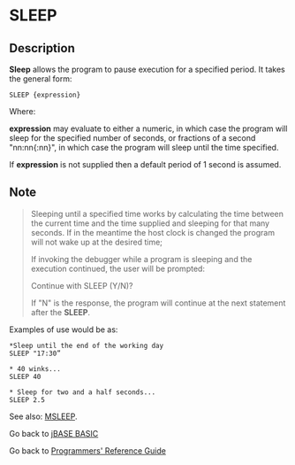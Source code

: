 # SLEEP

<PageHeader />

## Description

**Sleep** allows the program to pause execution for a specified period. It takes the general form:

```
SLEEP {expression}
```

Where:

**expression** may evaluate to either a numeric, in which case the program will sleep for the specified number of seconds, or fractions of a second "nn:nn{:nn}", in which case the program will sleep until the time specified.

If **expression** is not supplied then a default period of 1 second is assumed.

## Note

> Sleeping until a specified time works by calculating the time between the current time and the time supplied and sleeping for that many seconds. If in the meantime the host clock is changed the program will not wake up at the desired time;
>
> If invoking the debugger while a program is sleeping and the execution continued, the user will be prompted:
>
> Continue with SLEEP (Y/N)?
>
> If "N" is the response, the program will continue at the next statement after the **SLEEP**.

Examples of use would be as:

```
*Sleep until the end of the working day
SLEEP "17:30”

* 40 winks...
SLEEP 40

* Sleep for two and a half seconds...
SLEEP 2.5
```

See also: [MSLEEP](./../msleep).

Go back to [jBASE BASIC](./../README.md)

Go back to [Programmers' Reference Guide](./../../reference-guides/jbc/README.md)

  
<PageFooter />
